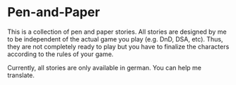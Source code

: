 # Pen-and-Paper

This is a collection of pen and paper stories.
All stories are designed by me to be independent of the actual game you play (e.g. DnD, DSA, etc).
Thus, they are not completely ready to play but you have to finalize the characters according to the rules of your game.

Currently, all stories are only available in german.
You can help me translate.
